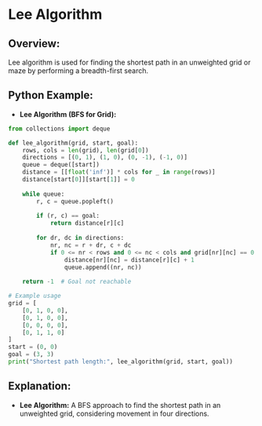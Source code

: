 # **Lee Algorithm**

## **Overview:**

Lee algorithm is used for finding the shortest path in an unweighted grid or maze by performing a breadth-first search.

## **Python Example:**

- **Lee Algorithm (BFS for Grid):**

```python
from collections import deque

def lee_algorithm(grid, start, goal):
    rows, cols = len(grid), len(grid[0])
    directions = [(0, 1), (1, 0), (0, -1), (-1, 0)]
    queue = deque([start])
    distance = [[float('inf')] * cols for _ in range(rows)]
    distance[start[0]][start[1]] = 0
    
    while queue:
        r, c = queue.popleft()
        
        if (r, c) == goal:
            return distance[r][c]
        
        for dr, dc in directions:
            nr, nc = r + dr, c + dc
            if 0 <= nr < rows and 0 <= nc < cols and grid[nr][nc] == 0 and distance[nr][nc] == float('inf'):
                distance[nr][nc] = distance[r][c] + 1
                queue.append((nr, nc))
    
    return -1  # Goal not reachable

# Example usage
grid = [
    [0, 1, 0, 0],
    [0, 1, 0, 0],
    [0, 0, 0, 0],
    [0, 1, 1, 0]
]
start = (0, 0)
goal = (3, 3)
print("Shortest path length:", lee_algorithm(grid, start, goal))
```

## **Explanation:**
- **Lee Algorithm:** A BFS approach to find the shortest path in an unweighted grid, considering movement in four directions.

